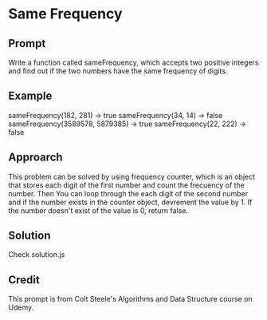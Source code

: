 # Same Frequency

## Prompt

Write a function called sameFrequency, which accepts two positive integers and find out if the two numbers have the same frequency of digits.

## Example

sameFrequency(182, 281) -> true
sameFrequency(34, 14) -> false
sameFrequency(3589578, 5879385) -> true
sameFrequency(22, 222) -> false

## Approarch

This problem can be solved by using frequency counter, which is an object that stores each digit of the first number and count the frecuency of the number. Then You can loop through the each digit of the second number and if the number exists in the counter object, devrement the value by 1. If the number doesn't exist of the value is 0, return false.

## Solution

Check solution.js

## Credit

This prompt is from Colt Steele's Algorithms and Data Structure course on Udemy.
